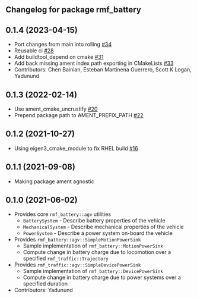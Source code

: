 ## Changelog for package rmf_battery

0.1.4 (2023-04-15)
-----------
* Port changes from main into rolling [#34](https://github.com/open-rmf/rmf_battery/issues/34)
* Reusable ci [#28](https://github.com/open-rmf/rmf_battery/issues/28)
* Add buildtool_depend on cmake [#31](https://github.com/open-rmf/rmf_battery/issues/31)
* Add back missing ament index path exporting in CMakeLists [#33](https://github.com/open-rmf/rmf_battery/issues/33)
* Contributors: Chen Bainian, Esteban Martinena Guerrero, Scott K Logan, Yadunund

0.1.3 (2022-02-14)
------------------
* Use ament_cmake_uncrustify [#20](https://github.com/open-rmf/rmf_battery/pull/20)
* Prepend package path to AMENT_PREFIX_PATH [#22](https://github.com/open-rmf/rmf_battery/pull/22)

0.1.2 (2021-10-27)
------------------
* Using eigen3_cmake_module to fix RHEL build [#16](https://github.com/open-rmf/rmf_battery/commit/7e1a4e73135963df2542e40913aa50ae79266fb3)

0.1.1 (2021-09-08)
------------------
* Making package ament agnostic

0.1.0 (2021-06-02)
------------------
* Provides core `rmf_battery::agv` utilities
    * `BatterySystem` - Describe battery properties of the vehicle
    * `MechanicalSystem` - Describe mechanical properties of the vehicle
    * `PowerSystem` - Describe a power system on-board the vehicle
* Provides `rmf_battery::agv::SimpleMotionPowerSink`
    * Sample implementation of `rmf_battery::MotionPowerSink`
    * Compute change in battery charge due to locomotion over a specified `rmf_traffic::Trajectory`
* Provides `rmf_traffic::agv::SimpleDevicePowerSink`
    * Sample implementation of `rmf_battery::DevicePowerSink`
    * Compute change in battery charge due to power systems over a specified duration
* Contributors: Yadunund
